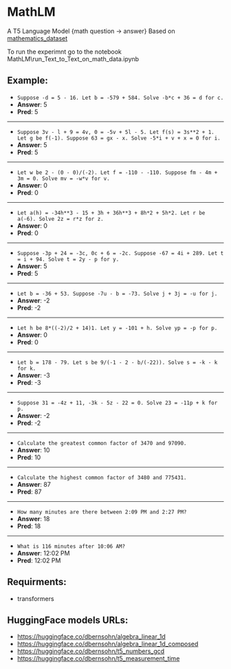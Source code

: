 # MathLM
A T5 Language Model {math question -> answer}
Based on [mathematics_dataset](https://github.com/deepmind/mathematics_dataset)

To run the experimnt go to the notebook MathLM\run_Text_to_Text_on_math_data.ipynb

## Example:
+ `Suppose -d = 5 - 16. Let b = -579 + 584. Solve -b*c + 36 = d for c.`
+ **Answer**: 5 
+ **Pred**: 5
----
+ `Suppose 3v - l + 9 = 4v, 0 = -5v + 5l - 5. Let f(s) = 3s**2 + 1. Let g be f(-1). Suppose 63 = gx - x. Solve -5*i + v + x = 0 for i.`
+ **Answer**: 5 
+ **Pred**: 5
----
+ `Let w be 2 - (0 - 0)/(-2). Let f = -110 - -110. Suppose fm - 4m + 3m = 0. Solve mv = -w*v for v.`
+ **Answer**: 0 
+ **Pred**: 0
----
+ `Let a(h) = -34h**3 - 15 + 3h + 36h**3 + 8h*2 + 5h*2. Let r be a(-6). Solve 2z = r*z for z.`
+ **Answer**: 0 
+ **Pred**: 0
----
+ `Suppose -3p + 24 = -3c, 0c + 6 = -2c. Suppose -67 = 4i + 289. Let t = i + 94. Solve t = 2y - p for y.`
+ **Answer**: 5 
+ **Pred**: 5
----
+ `Let b = -36 + 53. Suppose -7u - b = -73. Solve j + 3j = -u for j.`
+ **Answer**: -2 
+ **Pred**: -2
----
+ `Let h be 8*((-2)/2 + 14)1. Let y = -101 + h. Solve yp = -p for p.`
+ **Answer**: 0 
+ **Pred**: 0
----
+ `Let b = 178 - 79. Let s be 9/(-1 - 2 - b/(-22)). Solve s = -k - k for k.`
+ **Answer**: -3 
+ **Pred**: -3
----
+ `Suppose 31 = -4z + 11, -3k - 5z - 22 = 0. Solve 23 = -11p + k for p.`
+ **Answer**: -2 
+ **Pred**: -2
----
+ `Calculate the greatest common factor of 3470 and 97090.`
+ **Answer**: 10 
+ **Pred**: 10
----
+ `Calculate the highest common factor of 3480 and 775431.`
+ **Answer**: 87 
+ **Pred**: 87
----
+ `How many minutes are there between 2:09 PM and 2:27 PM?`
+ **Answer**:  18 
+ **Pred**:  18
----
+ `What is 116 minutes after 10:06 AM?`
+ **Answer**:  12:02 PM 
+ **Pred**:  12:02 PM


## Requirments:
+ transformers

## HuggingFace models URLs:
+ https://huggingface.co/dbernsohn/algebra_linear_1d
+ https://huggingface.co/dbernsohn/algebra_linear_1d_composed
+ https://huggingface.co/dbernsohn/t5_numbers_gcd
+ https://huggingface.co/dbernsohn/t5_measurement_time